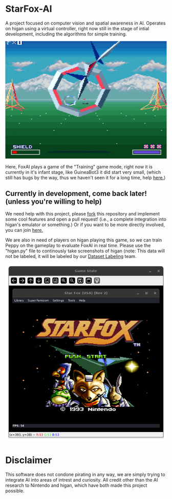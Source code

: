 # StarFox-AI
A project focused on computer vision and spatial awareness in AI. Operates on higan using a virtual controller, right now still in the stage of intial development, including the algorithms for simple training.

![FoxAI in training game mode](https://github.com/GuineaBot3Labs/StarFox-AI/blob/main/FoxAI.png)

Here, FoxAI plays a game of the "Training" game mode, right now it is currently in it's infant stage, like GuineaBot3 it did start very small, (which still has bugs by the way, thus we haven't seen it for a long time, help [here.](https://github.com/GuineaBot3Labs/deep-GuineaBot3-lichess-bot))
## Currently in development, come back later! (unless you're willing to help) ##

We need help with this project, please [fork](../../fork) this repository and implement some cool features and open a pull request! (i.e., a complete integration into higan's emulator or something.) Or if you want to be more directly involved, you can join [here.](https://github.com/GuineaBot3Labs/join)

We are also in need of players on higan playing this game, so we can train Peppy on the gameplay to evaluate FoxAI in real time. Please use the "higan.py" file to continously take screenshots of higan (note: This data will not be labeled, it will be labeled by our [Dataset Labeling](https://github.com/orgs/GuineaBot3Labs/teams/dataset-labelers) team.

![FoxAI in training game mode](https://github.com/GuineaBot3Labs/StarFox-AI/blob/main/Vision.png)

# Disclaimer
This software does not condone pirating in any way, we are simply trying to integrate AI into areas of intrest and curiosity. All credit other than the AI research to Nintendo and higan, which have both made this project possible.
